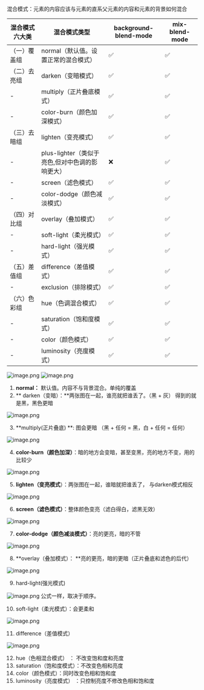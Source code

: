 混合模式：元素的内容应该与元素的直系父元素的内容和元素的背景如何混合

| 混合模式六大类 | 混合模式类型 | background-blend-mode | mix-blend-mode |
| --- | --- | --- | --- |
| （一）覆盖组 | normal（默认值。设置正常的混合模式） | ✅ | ✅ |
| （二）去亮组 | darken（变暗模式） | ✅ | ✅ |
| - | multiply（正片叠底模式） | ✅ | ✅ |
| - | color-burn（颜色加深模式） | ✅ | ✅ |
| （三）去暗组 | lighten（变亮模式） | ✅ | ✅ |
| - | plus-lighter（类似于亮色,但对中色调的影响更大） | ❌ | ✅ |
| - | screen（滤色模式） | ✅ | ✅ |
| - | color-dodge（颜色减淡模式） | ✅ | ✅ |
| （四）对比组 | overlay（叠加模式） | ✅ | ✅ |
| - | soft-light（柔光模式） | ✅ | ✅ |
| - | hard-light（强光模式） | ✅ | ✅ |
| （五）差值组 | difference（差值模式） | ✅ | ✅ |
| - | exclusion（排除模式） | ✅ | ✅ |
| （六）色彩组 | hue（色调混合模式） | ✅ | ✅ |
| - | saturation（饱和度模式） | ✅ | ✅ |
| - | color（颜色模式） | ✅ | ✅ |
| - | luminosity（亮度模式） | ✅ | ✅ |

![image.png](https://cdn.nlark.com/yuque/0/2023/png/647071/1703578328683-c442b1e1-a2ba-4959-a069-efa1c6b552db.png#averageHue=%23fefefe&clientId=u07791c62-9e0c-4&from=paste&height=511&id=u6b550278&originHeight=511&originWidth=1117&originalType=binary&ratio=1&rotation=0&showTitle=false&size=162140&status=done&style=none&taskId=ue933ebb0-05d6-454a-8fe9-6ae6ff4c0d4&title=&width=1117)
![image.png](https://cdn.nlark.com/yuque/0/2023/png/647071/1703578458612-75a3142b-633b-4605-869b-878b794f7848.png#averageHue=%23faf9f9&clientId=u07791c62-9e0c-4&from=paste&height=569&id=uc99ab0bf&originHeight=569&originWidth=1131&originalType=binary&ratio=1&rotation=0&showTitle=false&size=160895&status=done&style=none&taskId=u70bfe70c-27da-4c85-9e20-0ae4f89ad03&title=&width=1131)

1. **normal：** 默认值。内容不与背景混合。单纯的覆盖
2. ** darken（变暗）：**两张图在一起，谁亮就把谁丢了。（黑 + 灰） 得到的就是黑，黑色更暗

![image.png](https://cdn.nlark.com/yuque/0/2023/png/647071/1703580022301-e2b3aa38-8a39-490a-94aa-426c95fc475f.png#averageHue=%23f5f5f5&clientId=u07791c62-9e0c-4&from=paste&height=41&id=u96b7e816&originHeight=41&originWidth=139&originalType=binary&ratio=1&rotation=0&showTitle=false&size=1092&status=done&style=none&taskId=u9f731944-f7d7-49b7-96dd-07f85e7bb0b&title=&width=139)

3. **multiply(正片叠底) **: 图会更暗 （黑 + 任何 = 黑，白 + 任何 = 任何）

![image.png](https://cdn.nlark.com/yuque/0/2023/png/647071/1703580152599-d642951d-50de-4844-a0f4-1b14dcd5889b.png#averageHue=%23f8f8f8&clientId=u07791c62-9e0c-4&from=paste&height=74&id=u836a7ecf&originHeight=74&originWidth=115&originalType=binary&ratio=1&rotation=0&showTitle=false&size=1168&status=done&style=none&taskId=ud6db3589-5921-41ae-b046-35ca69b74f3&title=&width=115)

4. **color-burn（颜色加深）**：暗的地方会变暗，甚至变黑，亮的地方不变，用的比较少 

![image.png](https://cdn.nlark.com/yuque/0/2023/png/647071/1703580071890-234aee6e-d76e-4288-a597-a3fa3c2021b8.png#averageHue=%23f7f7f7&clientId=u07791c62-9e0c-4&from=paste&height=73&id=ua0efe815&originHeight=73&originWidth=268&originalType=binary&ratio=1&rotation=0&showTitle=false&size=2109&status=done&style=none&taskId=ud5babd37-68ac-4a32-9003-ef302716c57&title=&width=268)

5. **lighten（变亮模式**）：两张图在一起，谁暗就把谁丢了， 与darken模式相反

![image.png](https://cdn.nlark.com/yuque/0/2023/png/647071/1703580038727-35fb188a-731f-4bb8-b964-6793ff6e615f.png#averageHue=%23f5f5f5&clientId=u07791c62-9e0c-4&from=paste&height=43&id=u9f95d5fd&originHeight=43&originWidth=144&originalType=binary&ratio=1&rotation=0&showTitle=false&size=1210&status=done&style=none&taskId=u57c02548-63e2-41a9-92ca-ece6d308072&title=&width=144)

6. **screen（滤色模式）**：整体颜色变亮（滤白得白，滤黑无效）

![image.png](https://cdn.nlark.com/yuque/0/2023/png/647071/1703579976779-6460dcbe-b589-423e-b175-b84c97ee64be.png#averageHue=%23f7f7f7&clientId=u07791c62-9e0c-4&from=paste&height=66&id=u101256a3&originHeight=66&originWidth=340&originalType=binary&ratio=1&rotation=0&showTitle=false&size=2260&status=done&style=none&taskId=u664e4635-7403-4124-8815-01ebbf80c8c&title=&width=340)

7. **color-dodge（颜色减淡模式）**：亮的更亮，暗的不管

![image.png](https://cdn.nlark.com/yuque/0/2023/png/647071/1703580456050-50d2ad57-dfdf-4a25-bb76-0bd747ccccfa.png#averageHue=%23f8f8f8&clientId=u07791c62-9e0c-4&from=paste&height=80&id=u11c99256&originHeight=72&originWidth=226&originalType=binary&ratio=1&rotation=0&showTitle=false&size=1908&status=done&style=none&taskId=ud5042738-e3d6-4627-9dc4-4fa126cd291&title=&width=251.111117763284)

8. **overlay（叠加模式）： **亮的更亮，暗的更暗（正片叠底和滤色的后代）

![image.png](https://cdn.nlark.com/yuque/0/2023/png/647071/1703580431427-0214d992-af52-4331-bbdb-c2123c4f3619.png#averageHue=%23fdfcfc&clientId=u07791c62-9e0c-4&from=paste&height=242&id=u68e75dcc&originHeight=218&originWidth=664&originalType=binary&ratio=1&rotation=0&showTitle=false&size=8151&status=done&style=none&taskId=u11b09f55-f5bc-427b-b83c-010188cbc6b&title=&width=737.777797322215)

9. hard-light(强光模式)

![image.png](https://cdn.nlark.com/yuque/0/2023/png/647071/1703580497644-1bc7c4f2-24dd-4ab0-88a6-ebfea4451b39.png#averageHue=%23fcfcfc&clientId=u07791c62-9e0c-4&from=paste&height=237&id=ufd0230cb&originHeight=213&originWidth=616&originalType=binary&ratio=1&rotation=0&showTitle=false&size=7927&status=done&style=none&taskId=ubeba33f1-b787-4130-8d54-280d79b5abe&title=&width=684.4444625760307)
公式一样，取决于顺序。 

10. soft-light（柔光模式）：会更柔和

![image.png](https://cdn.nlark.com/yuque/0/2023/png/647071/1703580507795-2a9f2231-1d56-401a-890f-d7ef98c98e99.png#averageHue=%23fcfcfc&clientId=u07791c62-9e0c-4&from=paste&height=246&id=Nv49W&originHeight=221&originWidth=712&originalType=binary&ratio=1&rotation=0&showTitle=false&size=10092&status=done&style=none&taskId=ucc170ea5-4e4b-4268-be59-b3e66788f18&title=&width=791.1111320683991)

11. difference（差值模式）

![image.png](https://cdn.nlark.com/yuque/0/2023/png/647071/1703580911966-048c2aa6-4b67-495e-b804-5a8e22c51851.png#averageHue=%23f9f9f9&clientId=u07791c62-9e0c-4&from=paste&height=53&id=u9dd7fff0&originHeight=48&originWidth=145&originalType=binary&ratio=1&rotation=0&showTitle=false&size=967&status=done&style=none&taskId=u09fce323-a899-417f-ac6d-d054a1429a3&title=&width=161.11111537909812)

12. hue（色相混合模式） ： 不改变饱和度和亮度
13. saturation（饱和度模式）：不改变色相和亮度
14. color（颜色模式）：同时改变色相和饱和度 
15. luminosity（亮度模式） ：只控制亮度不修改色相和饱和度

